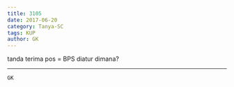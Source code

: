 ```yaml
---
title: 3105
date: 2017-06-20
category: Tanya-SC
tags: KUP
author: GK
---
```


tanda terima pos = BPS diatur dimana?

---



`GK`
